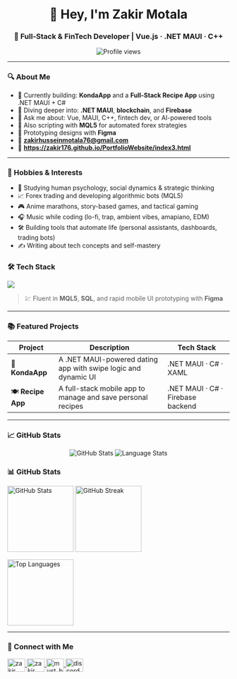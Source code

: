 <h1 align="center">👋 Hey, I'm Zakir Motala</h1>
<h3 align="center">🚀 Full‑Stack & FinTech Developer | Vue.js · .NET MAUI · C++</h3>

<p align="center">
  <img src="https://komarev.com/ghpvc/?username=Zakir176&label=Profile+views&color=0e75b6&style=flat" alt="Profile views"/>
</p>

---

### 🔍 About Me

- 🔭 Currently building: **KondaApp** and a **Full-Stack Recipe App** using .NET MAUI + C#  
- 🌱 Diving deeper into: **.NET MAUI**, **blockchain**, and **Firebase**  
- 💬 Ask me about: Vue, MAUI, C++, fintech dev, or AI-powered tools  
- 🧠 Also scripting with **MQL5** for automated forex strategies  
- 🎨 Prototyping designs with **Figma**  
- 📧 **zakirhusseinmotala76@gmail.com**
- 🔗 **https://zakir176.github.io/PortfolioWebsite/index3.html**

---

### 🎯 Hobbies & Interests

- 🧠 Studying human psychology, social dynamics & strategic thinking  
- 📈 Forex trading and developing algorithmic bots (MQL5)  
- 🎮 Anime marathons, story-based games, and tactical gaming  
- 🎧 Music while coding (lo-fi, trap, ambient vibes, amapiano, EDM)  
- 🛠️ Building tools that automate life (personal assistants, dashboards, trading bots)  
- ✍️ Writing about tech concepts and self-mastery  


### 🛠 Tech Stack

<p align="left">
  <img src="https://skillicons.dev/icons?i=cpp,python,dotnet,vue,js,html,css,git,cs,mysql,php,figma,tailwind,vuetify,postman,fastapi,vscode" />
</p>

> 💹 Fluent in **MQL5**, **SQL**, and rapid mobile UI prototyping with **Figma**

---

### 📚 Featured Projects

| Project | Description | Tech Stack |
|--------|-------------|------------|
| 🔗 **KondaApp** | A .NET MAUI-powered dating app with swipe logic and dynamic UI | .NET MAUI · C# · XAML |
| 🍽 **Recipe App** | A full-stack mobile app to manage and save personal recipes | .NET MAUI · C# · Firebase backend |

---

### 📈 GitHub Stats
<p align="center">
  <img src="https://github-profile-summary-cards.vercel.app/api/cards/stats?username=Zakir176&theme=radical" alt="GitHub Stats"/>
  <img src="https://github-profile-summary-cards.vercel.app/api/cards/repos-per-language?username=Zakir176&theme=radical" alt="Language Stats"/>
</p>

### 📊 GitHub Stats

<p align="left">
  <img src="https://github-readme-stats.vercel.app/api?username=Zakir176&show_icons=true&theme=github_dark&hide_border=true" alt="GitHub Stats" height="150"/>
  <img src="https://github-readme-streak-stats.herokuapp.com/?user=Zakir176E&theme=github-dark&hide_border=true" alt="GitHub Streak" height="150"/>
</p>

<p align="left">
  <img src="https://github-readme-stats.vercel.app/api/top-langs/?username=Zakir176&layout=compact&theme=github_dark&hide_border=true" alt="Top Languages" height="150"/>
</p>




---

### 🤝 Connect with Me

<p align="left">
  <a href="https://linkedin.com/in/zakir motala" target="blank">
    <img align="center" src="https://raw.githubusercontent.com/rahuldkjain/github-profile-readme-generator/master/src/images/icons/Social/linked-in-alt.svg" alt="zakir motala" height="30" width="40" />
  </a>
  <a href="https://fb.com/zakir hussein" target="blank">
    <img align="center" src="https://raw.githubusercontent.com/rahuldkjain/github-profile-readme-generator/master/src/images/icons/Social/facebook.svg" alt="zakir hussein" height="30" width="40" />
  </a>
  <a href="https://instagram.com/must_be_hussein" target="blank">
    <img align="center" src="https://raw.githubusercontent.com/rahuldkjain/github-profile-readme-generator/master/src/images/icons/Social/instagram.svg" alt="must_be_hussein" height="30" width="40" />
  </a>
  <a href="https://discord.gg/ydj76qdq" target="blank">
    <img align="center" src="https://raw.githubusercontent.com/rahuldkjain/github-profile-readme-generator/master/src/images/icons/Social/discord.svg" alt="discord" height="30" width="40" />
  </a>
</p>
